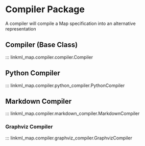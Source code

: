 # Compiler Package

A compiler will compile a Map specification into an alternative representation

## Compiler (Base Class)

::: linkml_map.compiler.compiler.Compiler

## Python Compiler

::: linkml_map.compiler.python_compiler.PythonCompiler

## Markdown Compiler

::: linkml_map.compiler.markdown_compiler.MarkdownCompiler

### Graphviz Compiler

::: linkml_map.compiler.graphviz_compiler.GraphvizCompiler